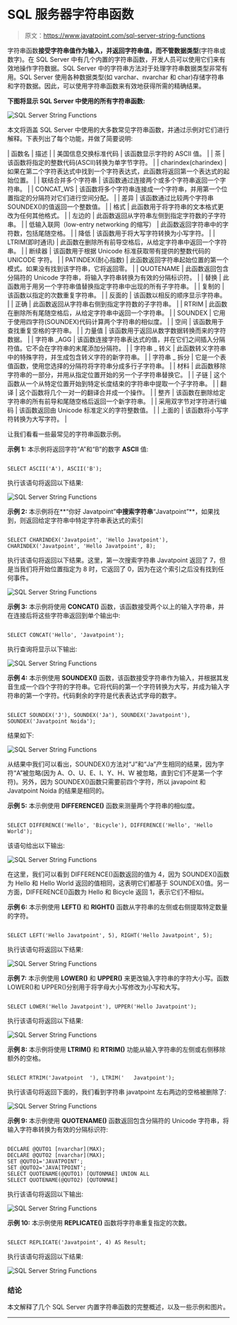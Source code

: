 # SQL 服务器字符串函数

> 原文：<https://www.javatpoint.com/sql-server-string-functions>

字符串函数**接受字符串值作为输入，并返回字符串值，而不管数据类型**(字符串或数字)。在 SQL Server 中有几个内置的字符串函数，开发人员可以使用它们来有效地操作字符数据。SQL Server 中的字符串方法对于处理字符串数据类型非常有用。SQL Server 使用各种数据类型(如 varchar、nvarchar 和 char)存储字符串和字符数据。因此，可以使用字符串函数来有效地获得所需的精确结果。

**下图将显示 SQL Server 中使用的所有字符串函数:**

![SQL Server String Functions](img/75442d106f7bc8df497f7d1641d418af.png)

本文将涵盖 SQL Server 中使用的大多数常见字符串函数，并通过示例对它们进行解释。下表列出了每个功能，并做了简要说明:

| 函数名 | 描述 |
| 美国信息交换标准代码 | 该函数显示字符的 ASCII 值。 |
| 茶 | 该函数将指定的整数代码(ASCII)转换为单字节字符。 |
| charindex(charindex) | 如果在第二个字符表达式中找到一个字符表达式，此函数将返回第一个表达式的起始位置。 |
| 联结合并多个字符串 | 该函数通过连接两个或多个字符串返回一个字符串。 |
| CONCAT_WS | 该函数将多个字符串连接成一个字符串，并用第一个位置指定的分隔符对它们进行空间分配。 |
| 差异 | 该函数通过比较两个字符串 SOUNDEX()的值返回一个整数值。 |
| 格式 | 此函数用于将字符串的文本格式更改为任何其他格式。 |
| 左边的 | 此函数返回从字符串左侧到指定字符数的子字符串。 |
| 低输入联网（low-entry networking 的缩写） | 此函数返回字符串中的字符数，包括尾随空格。 |
| 降低 | 该函数用于将大写字符转换为小写字符。 |
| LTRIM(即时通讯) | 此函数在删除所有前导空格后，从给定字符串中返回一个字符串。 |
| 断续器 | 该函数用于根据 Unicode 标准获取带有提供的整数代码的 UNICODE 字符。 |
| PATINDEX(耐心指数) | 此函数返回字符串起始位置的第一个模式。如果没有找到该字符串，它将返回零。 |
| QUOTENAME | 此函数返回包含分隔符的 Unicode 字符串，将输入字符串转换为有效的分隔标识符。 |
| 替换 | 此函数用于用另一个字符串值替换指定字符串中出现的所有子字符串。 |
| 复制的 | 该函数以指定的次数重复字符串。 |
| 反面的 | 该函数以相反的顺序显示字符串。 |
| 正确 | 此函数返回从字符串右侧到指定字符数的子字符串。 |
| RTRIM | 此函数在删除所有尾随空格后，从给定字符串中返回一个字符串。 |
| SOUNDEX | 它用于使用四字符(SOUNDEX)代码计算两个字符串的相似度。 |
| 空间 | 该函数用于查找重复空格的字符串。 |
| 力量值 | 该函数用于返回从数字数据转换而来的字符数据。 |
| 字符串 _AGG | 该函数连接字符串表达式的值，并在它们之间插入分隔符值。它不会在字符串的末尾添加分隔符。 |
| 字符串 _ 转义 | 此函数转义字符串中的特殊字符，并生成包含转义字符的新字符串。 |
| 字符串 _ 拆分 | 它是一个表值函数，使用您选择的分隔符将字符串分成多行子字符串。 |
| 材料 | 此函数移除字符串的一部分，并用从指定位置开始的另一个子字符串替换它。 |
| 子链 | 这个函数从一个从特定位置开始到特定长度结束的字符串中提取一个子字符串。 |
| 翻译 | 这个函数将几个一对一的翻译合并成一个操作。 |
| 整齐 | 该函数在删除给定字符串的所有前导和尾随空格后返回一个新字符串。 |
| 采用双字节对字符进行编码 | 该函数返回由 Unicode 标准定义的字符整数值。 |
| 上面的 | 该函数将小写字符转换为大写字符。 |

让我们看看一些最常见的字符串函数示例。

**示例 1:** 本示例将返回字符“A”和“B”的数字 **ASCII** 值:

```

SELECT ASCII('A'), ASCII('B');

```

执行该语句将返回以下结果:

![SQL Server String Functions](img/1d649e239250004881d5658b8bdb574b.png)

**示例 2:** 本示例将在**“你好 Javatpoint”**中搜索字符串**“Javatpoint”**，如果找到，则返回给定字符串中特定字符串表达式的索引

```

SELECT CHARINDEX('Javatpoint', 'Hello Javatpoint'), CHARINDEX('Javatpoint', 'Hello Javatpoint', 8); 

```

执行该语句将返回以下结果。这里，第一次搜索字符串 Javatpoint 返回了 7，但是当我们将开始位置指定为 8 时，它返回了 0，因为在这个索引之后没有找到任何事件。

![SQL Server String Functions](img/21abcb4f6b5637075c57a3ad3688034f.png)

**示例 3:** 本示例将使用 **CONCAT()** 函数，该函数接受两个以上的输入字符串，并在连接后将这些字符串返回到单个输出中:

```

SELECT CONCAT('Hello', 'Javatpoint');

```

执行查询将显示以下输出:

![SQL Server String Functions](img/836748a9115db90a8bd69784e0c5834d.png)

**示例 4:** 本示例使用 **SOUNDEX()** 函数，该函数接受字符串作为输入，并根据其发音生成一个四个字符的字符串。它将代码的第一个字符转换为大写，并成为输入字符串的第一个字符。代码剩余的字符是代表表达式字母的数字。

```

SELECT SOUNDEX('J'), SOUNDEX('Ja'), SOUNDEX('Javatpoint'), SOUNDEX('Javatpoint Noida');

```

结果如下:

![SQL Server String Functions](img/0d431f86156c7a532124126872729a63.png)

从结果中我们可以看出，SOUNDEX()方法对“J”和“Ja”产生相同的结果，因为字符“A”被忽略(因为 A、O、U、E、I、Y、H、W 被忽略，直到它们不是第一个字符)。另外，因为 SOUNDEX()函数只需要前四个字符，所以 javapoint 和 Javatpoint Noida 的结果是相同的。

**示例 5:** 本示例使用 **DIFFERENCE()** 函数来测量两个字符串的相似度。

```

SELECT DIFFERENCE('Hello', 'Bicycle'), DIFFERENCE('Hello', 'Hello World');

```

该语句给出以下输出:

![SQL Server String Functions](img/a276c44d12acdb7c8cc99bdb8a8c4e80.png)

在这里，我们可以看到 DIFFERENCE()函数返回的值为 4，因为 SOUNDEX()函数为 Hello 和 Hello World 返回的值相同，这表明它们都基于 SOUNDEX()值。另一方面，DIFFERENCE()函数为 Hello 和 Bicycle 返回 1，表示它们不相似。

**示例 6:** 本示例使用 **LEFT()** 和 **RIGHT()** 函数从字符串的左侧或右侧提取特定数量的字符。

```

SELECT LEFT('Hello Javatpoint', 5), RIGHT('Hello Javatpoint', 5);

```

执行该语句将返回以下结果:

![SQL Server String Functions](img/904ea8be355d790230794e42ce147b7b.png)

**示例 7:** 本示例使用 **LOWER()** 和 **UPPER()** 来更改输入字符串的字符大小写。函数 LOWER()和 UPPER()分别用于将字母大小写修改为小写和大写。

```

SELECT LOWER('Hello Javatpoint'), UPPER('Hello Javatpoint');

```

执行该语句将返回以下结果:

![SQL Server String Functions](img/56f0ca7ee8a700106e1fdbcdc3bd6a09.png)

**示例 8:** 本示例将使用 **LTRIM()** 和 **RTRIM()** 功能从输入字符串的左侧或右侧移除额外的空格。

```

SELECT RTRIM('Javatpoint  '), LTRIM('   Javatpoint');

```

执行该语句将返回下面的，我们看到字符串 javatpoint 左右两边的空格被删除了:

![SQL Server String Functions](img/c272460de86f3bacdc9c6dee3deb8f25.png)

**示例 9:** 本示例使用 **QUOTENAME()** 函数返回包含分隔符的 Unicode 字符串，将输入字符串转换为有效的分隔标识符:

```

DECLARE @QUTO1 [nvarchar](MAX);  
DECLARE @QUTO2 [nvarchar](MAX);   
SET @QUTO1='JAVATPOINT';  
SET @QUTO2='JAVA[TPOINT';   
SELECT QUOTENAME(@QUTO1) [QUTONMAE] UNION ALL  
SELECT QUOTENAME(@QUTO2) [QUTONMAE]  

```

执行该语句将返回以下输出:

![SQL Server String Functions](img/24111e036fbf5131bfb0ada04cc5fb0a.png)

**示例 10:** 本示例使用 **REPLICATE()** 函数将字符串重复指定的次数。

```

SELECT REPLICATE('Javatpoint', 4) AS Result;

```

执行该语句将返回以下结果:

![SQL Server String Functions](img/0ad555d719b185d2640e2c93e7329593.png)

### 结论

本文解释了几个 SQL Server 内置字符串函数的完整概述，以及一些示例和图片。

* * *